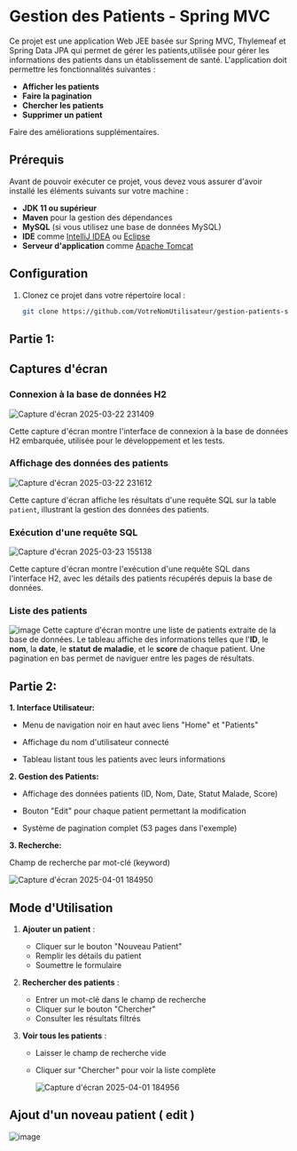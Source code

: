 # Gestion des Patients - Spring MVC

Ce projet est une application Web JEE basée sur Spring MVC, Thylemeaf et Spring Data JPA qui permet de gérer les patients,utilisée pour gérer les informations des patients dans un établissement de santé.
  L'application doit permettre les fonctionnalités suivantes :
  
- **Afficher les patients**
- **Faire la pagination**
- **Chercher les patients**
- **Supprimer un patient**

Faire des améliorations supplémentaires.

## Prérequis

Avant de pouvoir exécuter ce projet, vous devez vous assurer d'avoir installé les éléments suivants sur votre machine :

- **JDK 11 ou supérieur**
- **Maven** pour la gestion des dépendances
- **MySQL** (si vous utilisez une base de données MySQL)
- **IDE** comme [IntelliJ IDEA](https://www.jetbrains.com/idea/) ou [Eclipse](https://www.eclipse.org/)
- **Serveur d'application** comme [Apache Tomcat](http://tomcat.apache.org/)

## Configuration

1. Clonez ce projet dans votre répertoire local :

   ```bash
   git clone https://github.com/VotreNomUtilisateur/gestion-patients-spring-mvc.git

## Partie 1:
## Captures d'écran

### Connexion à la base de données H2

![Capture d'écran 2025-03-22 231409](https://github.com/user-attachments/assets/48dacaed-ea9a-4be1-bbf0-194ea9892668)

Cette capture d'écran montre l'interface de connexion à la base de données H2 embarquée, utilisée pour le développement et les tests.

### Affichage des données des patients

![Capture d'écran 2025-03-22 231612](https://github.com/user-attachments/assets/80ef3fe3-3dc1-4c1b-95c4-83624c0e036b)

Cette capture d'écran affiche les résultats d'une requête SQL sur la table `patient`, illustrant la gestion des données des patients.

### Exécution d'une requête SQL

![Capture d'écran 2025-03-23 155138](https://github.com/user-attachments/assets/3fea71b6-02ca-4b66-8a5a-bc9b8e44c59a)

Cette capture d'écran montre l'exécution d'une requête SQL dans l'interface H2, avec les détails des patients récupérés depuis la base de données.

### Liste des patients
![image](https://github.com/user-attachments/assets/ed5fb387-67a5-4811-84e0-e3541368c3e8)
Cette capture d'écran montre une liste de patients extraite de la base de données. Le tableau affiche des informations telles que l'**ID**, le **nom**, la **date**, le **statut de maladie**, et le **score** de chaque patient. Une pagination en bas permet de naviguer entre les pages de résultats.




## Partie 2:

**1. Interface Utilisateur:**

- Menu de navigation noir en haut avec liens "Home" et "Patients"

- Affichage du nom d'utilisateur connecté

- Tableau listant tous les patients avec leurs informations

**2. Gestion des Patients:**

- Affichage des données patients (ID, Nom, Date, Statut Malade, Score)

- Bouton "Edit" pour chaque patient permettant la modification

- Système de pagination complet (53 pages dans l'exemple)

**3. Recherche:**

Champ de recherche par mot-clé (keyword)


![Capture d'écran 2025-04-01 184950](https://github.com/user-attachments/assets/b56409fa-104b-4cca-b8ea-987941598c26)


## Mode d'Utilisation

1. **Ajouter un patient** :
   - Cliquer sur le bouton "Nouveau Patient"
   - Remplir les détails du patient
   - Soumettre le formulaire

2. **Rechercher des patients** :
   - Entrer un mot-clé dans le champ de recherche
   - Cliquer sur le bouton "Chercher"
   - Consulter les résultats filtrés

3. **Voir tous les patients** :
   - Laisser le champ de recherche vide
   - Cliquer sur "Chercher" pour voir la liste complète
  
     ![Capture d'écran 2025-04-01 184956](https://github.com/user-attachments/assets/dc3d9a80-839a-439a-a1a8-845385686988)


## Ajout d'un noveau patient ( edit )
![image](https://github.com/user-attachments/assets/8bd7e5a6-1ab1-495c-88ed-a38950b8e635)
